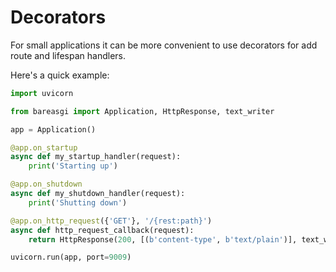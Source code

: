 # Decorators

For small applications it can be more convenient to use decorators for
add route and lifespan handlers.

Here's a quick example:

```python
import uvicorn

from bareasgi import Application, HttpResponse, text_writer

app = Application()

@app.on_startup
async def my_startup_handler(request):
    print('Starting up')

@app.on_shutdown
async def my_shutdown_handler(request):
    print('Shutting down')

@app.on_http_request({'GET'}, '/{rest:path}')
async def http_request_callback(request):
    return HttpResponse(200, [(b'content-type', b'text/plain')], text_writer('This is not a test'))

uvicorn.run(app, port=9009)
```
